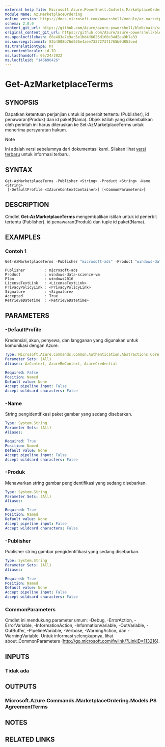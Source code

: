 ```yaml
---
external help file: Microsoft.Azure.PowerShell.Cmdlets.MarketplaceOrdering.dll-Help.xml
Module Name: Az.MarketplaceOrdering
online version: https://docs.microsoft.com/powershell/module/az.marketplaceordering/get-azmarketplaceterms
schema: 2.0.0
content_git_url: https://github.com/Azure/azure-powershell/blob/main/src/MarketplaceOrdering/MarketplaceOrdering/help/Get-AzMarketplaceTerms.md
original_content_git_url: https://github.com/Azure/azure-powershell/blob/main/src/MarketplaceOrdering/MarketplaceOrdering/help/Get-AzMarketplaceTerms.md
ms.openlocfilehash: 66e483a7e9ac5e1bd4d6626d160e34d2ea9b7a33
ms.sourcegitcommit: 82b4008b76d035e4aee733727371765b0d853bed
ms.translationtype: MT
ms.contentlocale: id-ID
ms.lasthandoff: 05/24/2022
ms.locfileid: "145690426"
---
```

# Get-AzMarketplaceTerms

## SYNOPSIS
Dapatkan ketentuan perjanjian untuk id penerbit tertentu (Publisher), id penawaran(Produk) dan id paket(Nama). Objek istilah yang dikembalikan oleh perintah ini harus diteruskan ke Set-AzMarketplaceTerms untuk menerima persyaratan hukum.

> [!NOTE]
>Ini adalah versi sebelumnya dari dokumentasi kami. Silakan lihat [versi terbaru](/powershell/module/az.marketplaceordering/get-azmarketplaceterms) untuk informasi terbaru.

## SYNTAX

```
Get-AzMarketplaceTerms -Publisher <String> -Product <String> -Name <String>
 [-DefaultProfile <IAzureContextContainer>] [<CommonParameters>]
```

## DESCRIPTION
Cmdlet **Get-AzMarketplaceTerms** mengembalikan istilah untuk id penerbit tertentu (Publisher), id penawaran(Produk) dan tuple id paket(Nama).

## EXAMPLES

### Contoh 1
```powershell
Get-AzMarketplaceTerms -Publisher "microsoft-ads" -Product "windows-data-science-vm" -Name "windows2016"
```

```output
Publisher         : microsoft-ads
Product           : windows-data-science-vm
Plan              : windows2016
LicenseTextLink   : <LicenseTextLink>
PrivacyPolicyLink : <PrivacyPolicyLink>
Signature         : <Signature>
Accepted          : True
RetrieveDatetime  : <RetrieveDatetime>
```

## PARAMETERS

### -DefaultProfile
Kredensial, akun, penyewa, dan langganan yang digunakan untuk komunikasi dengan Azure.

```yaml
Type: Microsoft.Azure.Commands.Common.Authentication.Abstractions.Core.IAzureContextContainer
Parameter Sets: (All)
Aliases: AzContext, AzureRmContext, AzureCredential

Required: False
Position: Named
Default value: None
Accept pipeline input: False
Accept wildcard characters: False
```

### -Name
String pengidentifikasi paket gambar yang sedang disebarkan.

```yaml
Type: System.String
Parameter Sets: (All)
Aliases:

Required: True
Position: Named
Default value: None
Accept pipeline input: False
Accept wildcard characters: False
```

### -Produk
Menawarkan string gambar pengidentifikasi yang sedang disebarkan.

```yaml
Type: System.String
Parameter Sets: (All)
Aliases:

Required: True
Position: Named
Default value: None
Accept pipeline input: False
Accept wildcard characters: False
```

### -Publisher
Publisher string gambar pengidentifikasi yang sedang disebarkan.

```yaml
Type: System.String
Parameter Sets: (All)
Aliases:

Required: True
Position: Named
Default value: None
Accept pipeline input: False
Accept wildcard characters: False
```

### CommonParameters
Cmdlet ini mendukung parameter umum: -Debug, -ErrorAction, -ErrorVariable, -InformationAction, -InformationVariable, -OutVariable, -OutBuffer, -PipelineVariable, -Verbose, -WarningAction, dan -WarningVariable. Untuk informasi selengkapnya, lihat about_CommonParameters (http://go.microsoft.com/fwlink/?LinkID=113216).

## INPUTS

### Tidak ada

## OUTPUTS

### Microsoft.Azure.Commands.MarketplaceOrdering.Models.PSAgreementTerms

## NOTES

## RELATED LINKS
